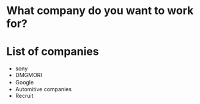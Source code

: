 # What company do you want to work for?

# List of companies
- sony
- DMGMORI
- Google　
- Automitive companies
- Recruit
